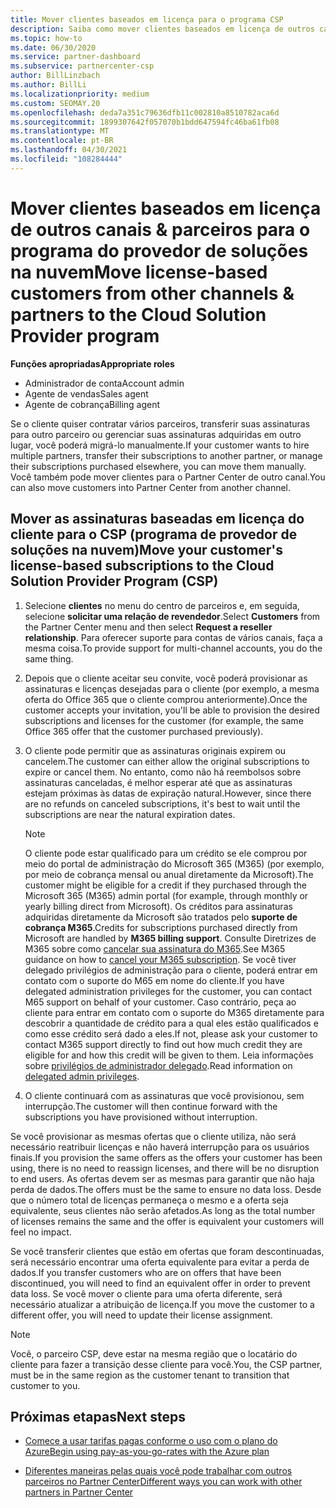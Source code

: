 ```yaml
---
title: Mover clientes baseados em licença para o programa CSP
description: Saiba como mover clientes baseados em licença de outros canais ou outro parceiro para o programa CSP (provedor de soluções na nuvem) no Partner Center.
ms.topic: how-to
ms.date: 06/30/2020
ms.service: partner-dashboard
ms.subservice: partnercenter-csp
author: BillLinzbach
ms.author: BillLi
ms.localizationpriority: medium
ms.custom: SEOMAY.20
ms.openlocfilehash: deda7a351c79636dfb11c002810a8510782aca6d
ms.sourcegitcommit: 1899307642f057070b1bdd647594fc46ba61fb08
ms.translationtype: MT
ms.contentlocale: pt-BR
ms.lasthandoff: 04/30/2021
ms.locfileid: "108284444"
---
```

# <a name="move-license-based-customers-from-other-channels--partners-to-the-cloud-solution-provider-program"></a><span data-ttu-id="62d36-103">Mover clientes baseados em licença de outros canais & parceiros para o programa do provedor de soluções na nuvem</span><span class="sxs-lookup"><span data-stu-id="62d36-103">Move license-based customers from other channels & partners to the Cloud Solution Provider program</span></span>

<span data-ttu-id="62d36-104">**Funções apropriadas**</span><span class="sxs-lookup"><span data-stu-id="62d36-104">**Appropriate roles**</span></span>

- <span data-ttu-id="62d36-105">Administrador de conta</span><span class="sxs-lookup"><span data-stu-id="62d36-105">Account admin</span></span>
- <span data-ttu-id="62d36-106">Agente de vendas</span><span class="sxs-lookup"><span data-stu-id="62d36-106">Sales agent</span></span>
- <span data-ttu-id="62d36-107">Agente de cobrança</span><span class="sxs-lookup"><span data-stu-id="62d36-107">Billing agent</span></span>

<span data-ttu-id="62d36-108">Se o cliente quiser contratar vários parceiros, transferir suas assinaturas para outro parceiro ou gerenciar suas assinaturas adquiridas em outro lugar, você poderá migrá-lo manualmente.</span><span class="sxs-lookup"><span data-stu-id="62d36-108">If your customer wants to hire multiple partners, transfer their subscriptions to another partner, or manage their subscriptions purchased elsewhere, you can move them manually.</span></span> <span data-ttu-id="62d36-109">Você também pode mover clientes para o Partner Center de outro canal.</span><span class="sxs-lookup"><span data-stu-id="62d36-109">You can also move customers into Partner Center from another channel.</span></span>

## <a name="move-your-customers-license-based-subscriptions-to-the-cloud-solution-provider-program-csp"></a><span data-ttu-id="62d36-110">Mover as assinaturas baseadas em licença do cliente para o CSP (programa de provedor de soluções na nuvem)</span><span class="sxs-lookup"><span data-stu-id="62d36-110">Move your customer's license-based subscriptions to the Cloud Solution Provider Program (CSP)</span></span>

1. <span data-ttu-id="62d36-111">Selecione **clientes** no menu do centro de parceiros e, em seguida, selecione **solicitar uma relação de revendedor**.</span><span class="sxs-lookup"><span data-stu-id="62d36-111">Select **Customers** from the Partner Center menu and then select **Request a reseller relationship**.</span></span> <span data-ttu-id="62d36-112">Para oferecer suporte para contas de vários canais, faça a mesma coisa.</span><span class="sxs-lookup"><span data-stu-id="62d36-112">To provide support for multi-channel accounts, you do the same thing.</span></span>

2. <span data-ttu-id="62d36-113">Depois que o cliente aceitar seu convite, você poderá provisionar as assinaturas e licenças desejadas para o cliente (por exemplo, a mesma oferta do Office 365 que o cliente comprou anteriormente).</span><span class="sxs-lookup"><span data-stu-id="62d36-113">Once the customer accepts your invitation, you'll be able to provision the desired subscriptions and licenses for the customer (for example, the same Office 365 offer that the customer purchased previously).</span></span>

3. <span data-ttu-id="62d36-114">O cliente pode permitir que as assinaturas originais expirem ou cancelem.</span><span class="sxs-lookup"><span data-stu-id="62d36-114">The customer can either allow the original subscriptions to expire or cancel them.</span></span> <span data-ttu-id="62d36-115">No entanto, como não há reembolsos sobre assinaturas canceladas, é melhor esperar até que as assinaturas estejam próximas às datas de expiração natural.</span><span class="sxs-lookup"><span data-stu-id="62d36-115">However, since there are no refunds on canceled subscriptions, it's best to wait until the  subscriptions are near the natural expiration dates.</span></span>


   >[!NOTE]
   ><span data-ttu-id="62d36-116">O cliente pode estar qualificado para um crédito se ele comprou por meio do portal de administração do Microsoft 365 (M365) (por exemplo, por meio de cobrança mensal ou anual diretamente da Microsoft).</span><span class="sxs-lookup"><span data-stu-id="62d36-116">The customer might be eligible for a credit if they purchased through the Microsoft 365 (M365) admin portal (for example, through monthly or yearly billing direct from Microsoft).</span></span> <span data-ttu-id="62d36-117">Os créditos para assinaturas adquiridas diretamente da Microsoft são tratados pelo **suporte de cobrança M365**.</span><span class="sxs-lookup"><span data-stu-id="62d36-117">Credits for subscriptions purchased directly from Microsoft are handled by **M365 billing support**.</span></span> <span data-ttu-id="62d36-118">Consulte Diretrizes de M365 sobre como [cancelar sua assinatura do M365](/microsoft-365/commerce/subscriptions/cancel-your-subscription).</span><span class="sxs-lookup"><span data-stu-id="62d36-118">See M365 guidance on how to [cancel your M365 subscription](/microsoft-365/commerce/subscriptions/cancel-your-subscription).</span></span> <span data-ttu-id="62d36-119">Se você tiver delegado privilégios de administração para o cliente, poderá entrar em contato com o suporte do M65 em nome do cliente.</span><span class="sxs-lookup"><span data-stu-id="62d36-119">If you have delegated administration privileges for the customer, you can contact M65 support on behalf of your customer.</span></span> <span data-ttu-id="62d36-120">Caso contrário, peça ao cliente para entrar em contato com o suporte do M365 diretamente para descobrir a quantidade de crédito para a qual eles estão qualificados e como esse crédito será dado a eles.</span><span class="sxs-lookup"><span data-stu-id="62d36-120">If not, please ask your customer to contact M365 support directly to find out how much credit they are eligible for and how this credit will be given to them.</span></span> <span data-ttu-id="62d36-121">Leia informações sobre [privilégios de administrador delegado](customers-revoke-admin-privileges.md).</span><span class="sxs-lookup"><span data-stu-id="62d36-121">Read information on [delegated admin privileges](customers-revoke-admin-privileges.md).</span></span>


4. <span data-ttu-id="62d36-122">O cliente continuará com as assinaturas que você provisionou, sem interrupção.</span><span class="sxs-lookup"><span data-stu-id="62d36-122">The customer will then continue forward with the subscriptions you have provisioned without interruption.</span></span>

<span data-ttu-id="62d36-123">Se você provisionar as mesmas ofertas que o cliente utiliza, não será necessário reatribuir licenças e não haverá interrupção para os usuários finais.</span><span class="sxs-lookup"><span data-stu-id="62d36-123">If you provision the same offers as the offers your customer has been using, there is no need to reassign licenses, and there will be no disruption to end users.</span></span> <span data-ttu-id="62d36-124">As ofertas devem ser as mesmas para garantir que não haja perda de dados.</span><span class="sxs-lookup"><span data-stu-id="62d36-124">The offers must be the same to ensure no data loss.</span></span> <span data-ttu-id="62d36-125">Desde que o número total de licenças permaneça o mesmo e a oferta seja equivalente, seus clientes não serão afetados.</span><span class="sxs-lookup"><span data-stu-id="62d36-125">As long as the total number of licenses remains the same and the offer is equivalent your customers will feel no impact.</span></span>

<span data-ttu-id="62d36-126">Se você transferir clientes que estão em ofertas que foram descontinuadas, será necessário encontrar uma oferta equivalente para evitar a perda de dados.</span><span class="sxs-lookup"><span data-stu-id="62d36-126">If you transfer customers who are on offers that have been discontinued, you will need to find an equivalent offer in order to prevent data loss.</span></span> <span data-ttu-id="62d36-127">Se você mover o cliente para uma oferta diferente, será necessário atualizar a atribuição de licença.</span><span class="sxs-lookup"><span data-stu-id="62d36-127">If you move the customer to a different offer, you will need to update their license assignment.</span></span>

>[!NOTE]
> <span data-ttu-id="62d36-128">Você, o parceiro CSP, deve estar na mesma região que o locatário do cliente para fazer a transição desse cliente para você.</span><span class="sxs-lookup"><span data-stu-id="62d36-128">You, the CSP partner, must be in the same region as the customer tenant to transition that customer to you.</span></span>

## <a name="next-steps"></a><span data-ttu-id="62d36-129">Próximas etapas</span><span class="sxs-lookup"><span data-stu-id="62d36-129">Next steps</span></span>

- [<span data-ttu-id="62d36-130">Comece a usar tarifas pagas conforme o uso com o plano do Azure</span><span class="sxs-lookup"><span data-stu-id="62d36-130">Begin using pay-as-you-go-rates with the Azure plan</span></span>](azure-plan-get-started.md)
 

- [<span data-ttu-id="62d36-131">Diferentes maneiras pelas quais você pode trabalhar com outros parceiros no Partner Center</span><span class="sxs-lookup"><span data-stu-id="62d36-131">Different ways you can work with other partners in Partner Center</span></span>](work-with-other-partners.md)